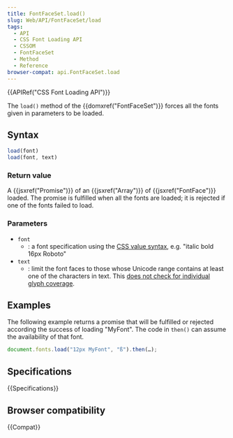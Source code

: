 ```yaml
---
title: FontFaceSet.load()
slug: Web/API/FontFaceSet/load
tags:
  - API
  - CSS Font Loading API
  - CSSOM
  - FontFaceSet
  - Method
  - Reference
browser-compat: api.FontFaceSet.load
---
```

{{APIRef("CSS Font Loading API")}}

The `load()` method of the {{domxref("FontFaceSet")}} forces all the fonts
given in parameters to be loaded.

## Syntax

```js
load(font)
load(font, text)
```

### Return value

A {{jsxref("Promise")}} of an {{jsxref("Array")}} of {{jsxref("FontFace")}} loaded. The
promise is fulfilled when all the fonts are loaded; it is rejected if one of the fonts
failed to load.

### Parameters

- `font`
  - : a font specification using the [CSS value syntax](/en-US/docs/), e.g. "italic bold 16px Roboto"
- `text`
  - : limit the font faces to those whose Unicode range contains at least one of the characters in text. This [does not check for individual glyph coverage](https://lists.w3.org/Archives/Public/www-style/2015Aug/0330.html).

## Examples

The following example returns a promise that will be fulfilled or rejected according the success of loading "MyFont". The code in `then()` can assume the availability of that font.

```js
document.fonts.load("12px MyFont", "ß").then(…);
```

## Specifications

{{Specifications}}

## Browser compatibility

{{Compat}}
